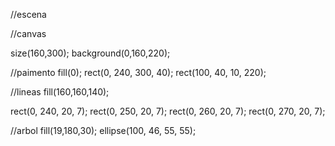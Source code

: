 //escena

//canvas

size(160,300);
background(0,160,220);

//paimento
fill(0);
rect(0, 240, 300, 40);
rect(100, 40, 10, 220);

//lineas
fill(160,160,140);

rect(0, 240, 20, 7);
rect(0, 250, 20, 7);
rect(0, 260, 20, 7);
rect(0, 270, 20, 7);

//arbol
fill(19,180,30);
ellipse(100, 46, 55, 55);
